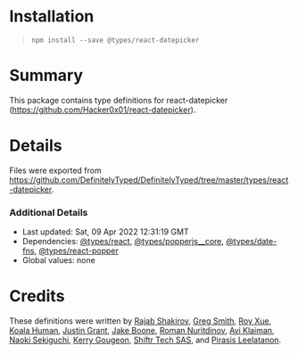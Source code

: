 # Installation
> `npm install --save @types/react-datepicker`

# Summary
This package contains type definitions for react-datepicker (https://github.com/Hacker0x01/react-datepicker).

# Details
Files were exported from https://github.com/DefinitelyTyped/DefinitelyTyped/tree/master/types/react-datepicker.

### Additional Details
 * Last updated: Sat, 09 Apr 2022 12:31:19 GMT
 * Dependencies: [@types/react](https://npmjs.com/package/@types/react), [@types/popperjs__core](https://npmjs.com/package/@types/popperjs__core), [@types/date-fns](https://npmjs.com/package/@types/date-fns), [@types/react-popper](https://npmjs.com/package/@types/react-popper)
 * Global values: none

# Credits
These definitions were written by [Rajab Shakirov](https://github.com/radziksh), [Greg Smith](https://github.com/smrq), [Roy Xue](https://github.com/royxue), [Koala Human](https://github.com/KoalaHuman), [Justin Grant](https://github.com/justingrant), [Jake Boone](https://github.com/jakeboone02), [Roman Nuritdinov](https://github.com/Ky6uk), [Avi Klaiman](https://github.com/aviklai), [Naoki Sekiguchi](https://github.com/seckie), [Kerry Gougeon](https://github.com/kerry-g), [Shiftr Tech SAS](https://github.com/ShiftrTechSAS), and [Pirasis Leelatanon](https://github.com/1pete).
